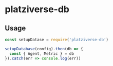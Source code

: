 # platziverse-db

## Usage
```js
const setupDatase = require('platziverse-db')

setupDatabase(config).then(db => {
  const { Agent, Metric } = db
}).catch(err => console.log(err))
```
